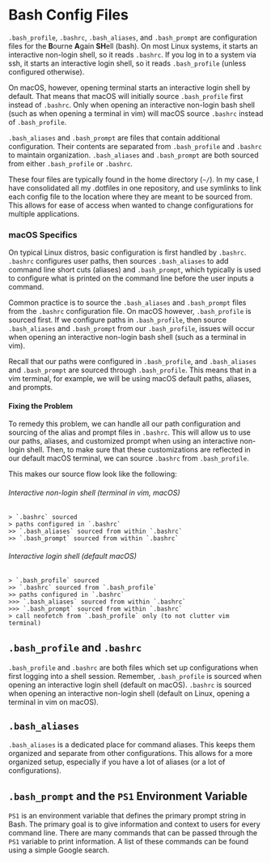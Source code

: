 # Bash Config Files

`.bash_profile`, `.bashrc`, `.bash_aliases`, and `.bash_prompt` are
configuration files for the **B**ourne **A**gain **SH**ell (bash). On most Linux
systems, it starts an interactive non-login shell, so it reads `.bashrc`. If you
log in to a system via ssh, it starts an interactive login shell, so it reads
`.bash_profile` (unless configured otherwise).

On macOS, however, opening terminal starts an interactive login shell by
default. That means that macOS will initially source `.bash_profile` first
instead of `.bashrc`. Only when opening an interactive non-login bash shell
(such as when opening a terminal in vim) will macOS source `.bashrc` instead of
`.bash_profile`.

`.bash_aliases` and `.bash_prompt` are files that contain additional
configuration. Their contents are separated from `.bash_profile` and `.bashrc`
to maintain organization. `.bash_aliases` and `.bash_prompt` are both sourced
from either `.bash_profile` or `.bashrc`.

These four files are typically found in the home directory (`~/`). In my case, I
have consolidated all my .dotfiles in one repository, and use symlinks to link
each config file to the location where they are meant to be sourced from. This
allows for ease of access when wanted to change configurations for multiple
applications.

### macOS Specifics

On typical Linux distros, basic configuration is first handled by `.bashrc`.
`.bashrc` configures user paths, then sources `.bash_aliases` to add command
line short cuts (aliases) and `.bash_prompt`, which typically is used to
configure what is printed on the command line before the user inputs a command.

Common practice is to source the `.bash_aliases` and `.bash_prompt` files from
the `.bashrc` configuration file. On macOS however, `.bash_profile` is sourced
first. If we configure paths in `.bash_profile`, then source `.bash_aliases` and
`.bash_prompt` from our `.bash_profile`, issues will occur when opening an
interactive non-login bash shell (such as a terminal in vim). 

Recall that our paths were configured in `.bash_profile`, and `.bash_aliases`
and `.bash_prompt` are sourced through `.bash_profile`. This means that in a vim
terminal, for example, we will be using macOS default paths, aliases, and
prompts.

#### Fixing the Problem

To remedy this problem, we can handle all our path configuration and sourcing
of the alias and prompt files in `.bashrc`. This will allow us to use our paths,
aliases, and customized prompt when using an interactive non-login shell. Then,
to make sure that these customizations are reflected in our default macOS
terminal, we can source `.bashrc` from `.bash_profile`.

This makes our source flow look like the following:

###### Interactive non-login shell (terminal in vim, macOS)

    > `.bashrc` sourced
    > paths configured in `.bashrc`
    >> `.bash_aliases` sourced from within `.bashrc`
    >> `.bash_prompt` sourced from within `.bashrc`

###### Interactive login shell (default macOS)

    > `.bash_profile` sourced
    >> `.bashrc` sourced from `.bash_profile`
    >> paths configured in `.bashrc`
    >>> `.bash_aliases` sourced from within `.bashrc`
    >>> `.bash_prompt` sourced from within `.bashrc`
    > call neofetch from `.bash_profile` only (to not clutter vim terminal)

## `.bash_profile` and `.bashrc`

`.bash_profile` and `.bashrc` are both files which set up configurations when
first logging into a shell session. Remember, `.bash_profile` is sourced when
opening an interactive login shell (default on macOS). `.bashrc` is sourced
when opening an interactive non-login shell (default on Linux, opening a
terminal in vim on macOS).

## `.bash_aliases`

`.bash_aliases` is a dedicated place for command aliases. This keeps them
organized and separate from other configurations. This allows for a more
organized setup, especially if you have a lot of aliases (or a lot of
configurations).

## `.bash_prompt` and the `PS1` Environment Variable

`PS1` is an environment variable that defines the primary prompt string in Bash.
The primary goal is to give information and context to users for every command
line. There are many commands that can be passed through the `PS1` variable to
print information. A list of these commands can be found using a simple Google
search.
